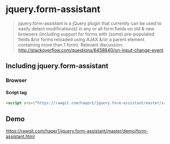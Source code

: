 # jquery.form-assistant

> jquery.form-assistant is a jQuery plugin that currently can be used to easily detect modification(s) in any or all form fields on old & new browsers (including support for forms with (some) pre-populated fields &/or forms reloaded using AJAX &/or a parent element containing more than 1 form). Relevant discussion: http://stackoverflow.com/questions/6458840/on-input-change-event

## Including jquery.form-assistant

### Browser

#### Script tag

```html
<script src=\"https://rawgit.com/haqer1/jquery.form-assistant/master/src/jquery.FormAssistant.js\"></script>
```

## Demo
https://rawgit.com/haqer1/jquery.form-assistant/master/demo/form-assistant.html
